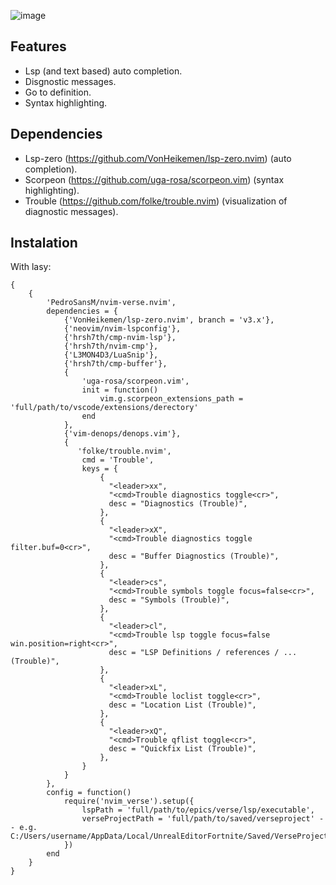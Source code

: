![image](https://github.com/user-attachments/assets/2c3a7441-e073-4d86-a99e-0bac0c4f283a)


## Features
- Lsp (and text based) auto completion.
- Disgnostic messages.
- Go to definition.
- Syntax highlighting.

## Dependencies
- Lsp-zero (https://github.com/VonHeikemen/lsp-zero.nvim) (auto completion).
- Scorpeon (https://github.com/uga-rosa/scorpeon.vim) (syntax highlighting).
- Trouble (https://github.com/folke/trouble.nvim) (visualization of diagnostic messages).

## Instalation
With lasy:

```
{
    {
        'PedroSansM/nvim-verse.nvim',
        dependencies = {
            {'VonHeikemen/lsp-zero.nvim', branch = 'v3.x'},
            {'neovim/nvim-lspconfig'},
            {'hrsh7th/cmp-nvim-lsp'},
            {'hrsh7th/nvim-cmp'},
            {'L3MON4D3/LuaSnip'},
            {'hrsh7th/cmp-buffer'},
            {
                'uga-rosa/scorpeon.vim',
                init = function()
                    vim.g.scorpeon_extensions_path = 'full/path/to/vscode/extensions/derectory'
                end
            }, 
            {'vim-denops/denops.vim'},
            {
               'folke/trouble.nvim',
                cmd = 'Trouble',
                keys = {
                    {
                      "<leader>xx",
                      "<cmd>Trouble diagnostics toggle<cr>",
                      desc = "Diagnostics (Trouble)",
                    },
                    {
                      "<leader>xX",
                      "<cmd>Trouble diagnostics toggle filter.buf=0<cr>",
                      desc = "Buffer Diagnostics (Trouble)",
                    },
                    {
                      "<leader>cs",
                      "<cmd>Trouble symbols toggle focus=false<cr>",
                      desc = "Symbols (Trouble)",
                    },
                    {
                      "<leader>cl",
                      "<cmd>Trouble lsp toggle focus=false win.position=right<cr>",
                      desc = "LSP Definitions / references / ... (Trouble)",
                    },
                    {
                      "<leader>xL",
                      "<cmd>Trouble loclist toggle<cr>",
                      desc = "Location List (Trouble)",
                    },
                    {
                      "<leader>xQ",
                      "<cmd>Trouble qflist toggle<cr>",
                      desc = "Quickfix List (Trouble)",
                    },
                }
            }
        },
        config = function()
            require('nvim_verse').setup({
                lspPath = 'full/path/to/epics/verse/lsp/executable',
                verseProjectPath = 'full/path/to/saved/verseproject' -- e.g. C:/Users/username/AppData/Local/UnrealEditorFortnite/Saved/VerseProject/'
            })
        end
    }
}
```
